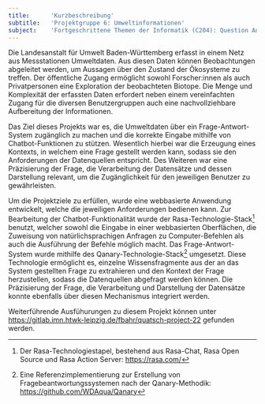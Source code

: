 ```yaml
---
title:      'Kurzbeschreibung'
subtitle:   'Projektgruppe 6: Umweltinformationen'
subject:    'Fortgeschrittene Themen der Informatik (C204): Question Answering & Chatbots'
---
```


Die Landesanstalt für Umwelt Baden-Württemberg erfasst in einem Netz aus Messstationen Umweltdaten. Aus diesen Daten
können Beobachtungen abgeleitet werden, um Aussagen über den Zustand der Ökosysteme zu treffen. Der öffentliche
Zugang ermöglicht sowohl Forscher:innen als auch Privatpersonen eine Exploration der beobachteten Biotope. Die Menge und Komplexität
der erfassten Daten erfordert neben einem vereinfachten Zugang für die diversen Benutzergruppen auch eine nachvollziehbare Aufbereitung der Informationen.

Das Ziel dieses Projekts war es, die Umweltdaten über ein Frage-Antwort-System zugänglich zu machen und die korrekte
Eingabe mithilfe von Chatbot-Funktionen zu stützen. Wesentlich hierbei war die Erzeugung eines Kontexts, in welchem eine
Frage gestellt werden kann, sodass sie den Anforderungen der Datenquellen entspricht. Des Weiteren war eine Präzisierung
der Frage, die Verarbeitung der Datensätze und dessen Darstellung relevant, um die Zugänglichkeit für den jeweiligen
Benutzer zu gewährleisten.

Um die Projektziele zu erfüllen, wurde eine webbasierte Anwendung entwickelt, welche die jeweiligen Anforderungen
bedienen kann. Zur Bearbeitung der Chatbot-Funktionalität wurde der Rasa-Technologie-Stack[^rasa] benutzt, welcher
sowohl die Eingabe in einer webbasierten Oberflächen, die Zuweisung von natürlichsprachigen Anfragen zu
Computer-Befehlen als auch die Ausführung der Befehle möglich macht. Das Frage-Antwort-System wurde mithilfe des
Qanary-Technologie-Stack[^qanary] umgesetzt. Diese Technologie ermöglicht es, einzelne Wissensfragmente aus der an das
System gestellten Frage zu extrahieren und den Kontext der Frage herzustellen, sodass die Datenquellen abgefragt werden
können. Die Präzisierung der Frage, die Verarbeitung und Darstellung der Datensätze konnte ebenfalls über diesen
Mechanismus integriert werden.

Weiterführende Ausfühurungen zu diesem Projekt können unter https://gitlab.imn.htwk-leipzig.de/fbahr/quatsch-project-22 gefunden werden.

[^rasa]: Der Rasa-Technologiestapel, bestehend aus Rasa-Chat, Rasa Open Source und Rasa Action Server: https://rasa.com/
[^qanary]: Eine Referenzimplementierung zur Erstellung von Fragebeantwortungssystemen nach der
Qanary-Methodik: https://github.com/WDAqua/Qanary
